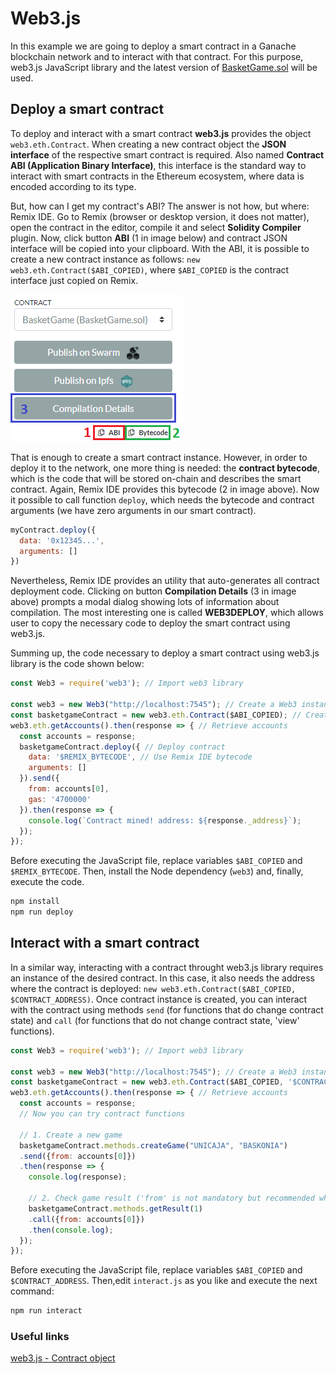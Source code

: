 # Web3.js

In this example we are going to deploy a smart contract in a Ganache blockchain network and to interact with that contract. For this purpose, web3.js JavaScript library and the latest version of [BasketGame.sol](../05-mapping/BasketGame.sol) will be used.

## Deploy a smart contract
To deploy and interact with a smart contract __web3.js__ provides the object `web3.eth.Contract`. When creating a new contract object the __JSON interface__ of the respective smart contract is required. Also named __Contract ABI (Application Binary Interface)__, this interface is the standard way to interact with smart contracts in the Ethereum ecosystem, where data is encoded according to its type.

But, how can I get my contract's ABI? The answer is not how, but where: Remix IDE. Go to Remix (browser or desktop version, it does not matter), open the contract in the editor, compile it and select __Solidity Compiler__ plugin. Now, click button __ABI__ (1 in image below) and contract JSON interface will be copied into your clipboard. With the ABI, it is possible to create a new contract instance as follows: `new web3.eth.Contract($ABI_COPIED)`, where `$ABI_COPIED` is the contract interface just copied on Remix.

![](resources/remix.png)

That is enough to create a smart contract instance. However, in order to deploy it to the network, one more thing is needed: the __contract bytecode__, which is the code that will be stored on-chain and describes the smart contract. Again, Remix IDE provides this bytecode (2 in image above). Now it possible to call function `deploy`, which needs the bytecode and contract arguments (we have zero arguments in our smart contract).

```js
myContract.deploy({
  data: '0x12345...',
  arguments: []
})
```

Nevertheless, Remix IDE provides an utility that auto-generates all contract deployment code. Clicking on button __Compilation Details__ (3 in image above) prompts a modal dialog showing lots of information about compilation. The most interesting one is called __WEB3DEPLOY__, which allows user to copy the necessary code to deploy the smart contract using web3.js.

Summing up, the code necessary to deploy a smart contract using web3.js library is the code shown below:
```js
const Web3 = require('web3'); // Import web3 library

const web3 = new Web3("http://localhost:7545"); // Create a Web3 instance
const basketgameContract = new web3.eth.Contract($ABI_COPIED); // Create contract instance
web3.eth.getAccounts().then(response => { // Retrieve accounts
  const accounts = response;
  basketgameContract.deploy({ // Deploy contract
    data: '$REMIX_BYTECODE', // Use Remix IDE bytecode
    arguments: []
  }).send({
    from: accounts[0], 
    gas: '4700000'
  }).then(response => {
    console.log(`Contract mined! address: ${response._address}`);
  });
});
```

Before executing the JavaScript file, replace variables `$ABI_COPIED` and `$REMIX_BYTECODE`. Then, install the Node dependency (`web3`) and, finally, execute the code.

```bash
npm install
npm run deploy
```

## Interact with a smart contract
In a similar way, interacting with a contract throught web3.js library requires an instance of the desired contract. In this case, it also needs the address where the contract is deployed: `new web3.eth.Contract($ABI_COPIED, $CONTRACT_ADDRESS)`. Once contract instance is created, you can interact with the contract using methods `send` (for functions that do change contract state) and `call` (for functions that do not change contract state, 'view' functions).

```js
const Web3 = require('web3'); // Import web3 library

const web3 = new Web3("http://localhost:7545"); // Create a Web3 instance
const basketgameContract = new web3.eth.Contract($ABI_COPIED, '$CONTRACT_ADDRESS'); // Create contract instance
web3.eth.getAccounts().then(response => { // Retrieve accounts
  const accounts = response;
  // Now you can try contract functions

  // 1. Create a new game
  basketgameContract.methods.createGame("UNICAJA", "BASKONIA")
  .send({from: accounts[0]})
  .then(response => {
    console.log(response);

    // 2. Check game result ('from' is not mandatory but recommended when using 'call')
    basketgameContract.methods.getResult(1)
    .call({from: accounts[0]})
    .then(console.log);
  });
});
```

Before executing the JavaScript file, replace variables `$ABI_COPIED` and `$CONTRACT_ADDRESS`. Then,edit `interact.js` as you like and execute the next command:

```bash
npm run interact
```

### Useful links
[web3.js - Contract object](https://web3js.readthedocs.io/en/v1.3.4/web3-eth-contract.html)
